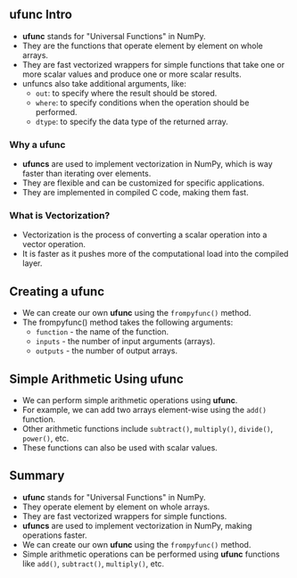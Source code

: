 ## **ufunc Intro**

- **ufunc** stands for "Universal Functions" in NumPy.
- They are the functions that operate element by element on whole arrays.
- They are fast vectorized wrappers for simple functions that take one or more scalar values and produce one or more scalar results.
- unfuncs also take additional arguments, like:
  - `out`: to specify where the result should be stored.
  - `where`: to specify conditions when the operation should be performed.
  - `dtype`: to specify the data type of the returned array.

### **Why a ufunc**

- **ufuncs** are used to implement vectorization in NumPy, which is way faster than iterating over elements.
- They are flexible and can be customized for specific applications.
- They are implemented in compiled C code, making them fast.

### **What is Vectorization?**

- Vectorization is the process of converting a scalar operation into a vector operation.
- It is faster as it pushes more of the computational load into the compiled layer.

## **Creating a ufunc**

- We can create our own **ufunc** using the `frompyfunc()` method.
- The frompyfunc() method takes the following arguments:
  - `function` - the name of the function.
  - `inputs` - the number of input arguments (arrays).
  - `outputs` - the number of output arrays.

## **Simple Arithmetic Using ufunc**

- We can perform simple arithmetic operations using **ufunc**.
- For example, we can add two arrays element-wise using the `add()` function.
- Other arithmetic functions include `subtract()`, `multiply()`, `divide()`, `power()`, etc.
- These functions can also be used with scalar values.

## **Summary**

- **ufunc** stands for "Universal Functions" in NumPy.
- They operate element by element on whole arrays.
- They are fast vectorized wrappers for simple functions.
- **ufuncs** are used to implement vectorization in NumPy, making operations faster.
- We can create our own **ufunc** using the `frompyfunc()` method.
- Simple arithmetic operations can be performed using **ufunc** functions like `add()`, `subtract()`, `multiply()`, etc.
